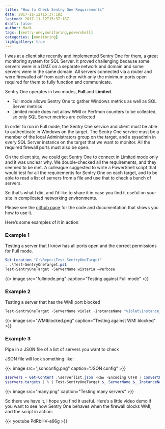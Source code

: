 ```yaml
---
title: "How to Check Sentry One Requirements"
date: 2017-11-12T15:37:18Z
lastmod: 2017-11-12T15:37:18Z
draft: false
author: Mark
tags: [sentry-one,monitoring,powershell]
categories: [monitoring]
lightgallery: true
---
```

I was at a client site recently and implemented Sentry One for them, a great monitoring system for SQL Server. It proved challenging because some servers were in a DMZ on a separate network and domain and some servers were in the same domain. All servers connected via a router and were firewalled off from each other with only the minimum ports open required for them to fully function and communicate.

Sentry One operates in two modes, **Full** and **Limited**.

* Full mode allows Sentry One to gather Windows metrics as well as SQL Server metrics
* Limited mode does not allow WMI or Perfmon counters to be collected, so only SQL Server metrics are collected

In order to run in Full mode, the Sentry One service and client must be able to authenticate in Windows on the target. The Sentry One service must be a member of the local Administrators group on the target, and a sysadmin in every SQL Server instance on the target that we want to monitor. All the required firewall ports must also be open.

On the client site, we could get Sentry One to connect in Limited mode only and it was unclear why. We double-checked all the requirements, and they seemed to be met. A colleague suggested to write a PowerShell script that would test for all the requirements for Sentry One on each target, and to be able to read a list of servers from a file and use that to check a bunch of servers.

So that’s what I did, and I’d like to share it in case you find it useful on your site in complicated networking environments.

Please see the [github page](https://github.com/markallisongit/Test-SentryOneTarget) for the code and documentation that shows you how to use it.

Here’s some examples of it in action:

### Example 1

Testing a server that I know has all ports open and the correct permissions for Full mode.

```powershell
Set-Location "C:\Repos\Test-SentryOneTarget"
. .\Test-SentryOneTarget.ps1
Test-SentryOneTarget -ServerName wisteria –Verbose 
```

{{< image src="fullmode.png" caption="Testing against Full mode" >}}

### Example 2

Testing a server that has the WMI port blocked

```powershell
Test-SentryOneTarget -ServerName violet -InstanceName "violet\instance_a" –Verbose
```

{{< image src="WMIblocked.png" caption="Testing against WMI blocked" >}}

### Example 3

Pipe in a JSON file of a list of servers you want to check

JSON file will look something like:

{{< image src="jsonconfig.png" caption="JSON config" >}}

```powershell
$servers = Get-Content .\serverlist.json -Raw -Encoding UTF8 | ConvertFrom-Json
$servers.targets | % { Test-SentryOneTarget $_.ServerName $_.InstanceName $_.UserName $_.Password $_.SQLPort} 
```

{{< image src="many.png" caption="Testing many servers" >}}

So there we have it, I hope you find it useful. Here’s a little video demo if you want to see how Sentry One behaves when the firewall blocks WMI, and the script in action:

{{< youtube PdRbHV-e96g >}}